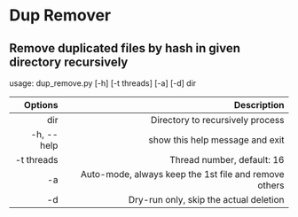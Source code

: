 # Dup Remover

## Remove duplicated files by hash in given directory recursively

usage: dup_remove.py [-h] [-t threads] [-a] [-d] dir

| Options    | Description |
| ----------:| -----------:|
| dir        | Directory to recursively process |
| -h, --help | show this help message and exit |
| -t threads | Thread number, default: 16 |
| -a         | Auto-mode, always keep the 1st file and remove others |
| -d         | Dry-run only, skip the actual deletion |

